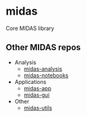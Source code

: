 # midas
Core MIDAS library


## Other MIDAS repos

* Analysis
  * [midas-analysis](http://github.com/jlumpe/midas-analysis)
  * [midas-notebooks](http://github.com/jlumpe/midas-notebooks)
* Applications
  * [midas-app](http://github.com/jlumpe/midas-app)
  * [midas-gui](http://github.com/jlumpe/midas-gui)
* Other
  * [midas-utils](http://github.com/jlumpe/midas-utils)

